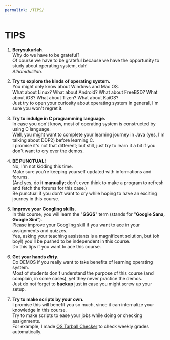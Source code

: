```yaml
---
permalink: /TIPS/
---
```


# TIPS

1. **Berysukurlah.**<br>
Why do we have to be grateful?<br>
Of course we have to be grateful because we have the opportunity to study about operating system, duh!<br>
*Alhamdulillah.*

2. **Try to explore the kinds of operating system.**<br>
You might only know about Windows and Mac OS.<br>
What about Linux? What about Android? What about FreeBSD? What about iOS? What about Tizen? What about KaiOS?<br>
Just try to open your curiosity about operating system in general, I'm sure you won't regret it.

3. **Try to indulge in C programming language.**<br>
In case you don't know, most of operating system is constructed by using C language.<br>
Well, you might want to complete your learning journey in Java (yes, I'm talking about DDP2) before learning C.<br>
I promise it's not that different; but still, just try to learn it a bit if you don't want to cry over the demos.

4. **BE PUNCTUAL!**<br>
No, I'm not kidding this time.<br>
Make sure you're keeping yourself updated with informations and forums.<br>
(And yes, do it **manually**; don't even think to make a program to refresh and fetch the forums for this case.)<br>
Be punctual if you don't want to cry while hoping to have an exciting journey in this course.

5. **Improve your Googling skills.**<br>
In this course, you will learn the "**GSGS**" term (stands for "**Google Sana, Google Sini**").<br>
Please improve your Googling skill if you want to ace in your assignments and quizzes.<br>
Yes, asking your teaching assistants is a magnificent solution, but (oh boy!) you'll be pushed to be independent in this course.<br>
Do this tips if you want to ace this course.

6. **Get your hands _dirty_.**<br>
Do DEMOS if you really want to take benefits of learning operating system.<br>
Most of students don't understand the purpose of this course (and complain, in some cases), yet they never practice the demos.<br>
Just do not forget to **backup** just in case you might screw up your setup.

7. **Try to make scripts by your own.**<br>
I promise this will benefit you so much, since it can internalize your knowledge in this course.<br>
Try to make scripts to ease your jobs while doing or checking assignments.<br>
For example, I made [OS Tarball Checker](https://github.com/determinedguy/os-tarball-checker) to check weekly grades automatically.
